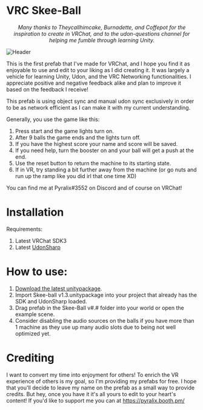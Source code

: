 # VRC Skee-Ball

<p align="center"><i>Many thanks to Theycallhimcake, Burnadette, and Coffepot for the inspiration to create in VRChat, and to the udon-questions channel for helping me fumble through learning Unity.</i></p>

![Header](https://raw.githubusercontent.com/pyralix/VRC-Skee-Ball/main/.github/images/skeeball.PNG)


This is the first prefab that I've made for VRChat, and I hope you find it as enjoyable to use and edit to your liking as I did creating it. It was largely a vehicle for learning Unity, Udon, and the VRC Networking functionalities. I appreciate positive and negative feedback alike and plan to improve it based on the feedback I receive!

This prefab is using object sync and manual udon sync exclusively in order to be as network efficient as I can make it with my current understanding. 

Generally, you use the game like this:
1. Press start and the game lights turn on.
2. After 9 balls the game ends and the lights turn off.
3. If you have the highest score your name and score will be saved.
4. If you need help, turn the booster on and your ball will get a push at the end.
5. Use the reset button to return the machine to its starting state.
6. If in VR, try standing a bit further away from the machine (or go nuts and run up the ramp like you did irl that one time XD)

You can find me at Pyralix#3552 on Discord and of course on VRChat!

# Installation

Requirements:

1. Latest VRChat SDK3
2. Latest [UdonSharp](https://github.com/MerlinVR/UdonSharp)

# How to use:

1. [Download the latest unitypackage](https://github.com/pyralix/VRC-Skee-Ball/releases/download/v1.3/Skee-ball.v1.3.unitypackage).
2. Import Skee-ball v1.3.unitypackage into your project that already has the SDK and UdonSharp loaded.
3. Drag prefab in the Skee-Ball v#.# folder into your world or open the example scene.
4. Consider disabling the audio sources on the balls if you have more than 1 machine as they use up many audio slots due to being not well optimized yet.

# Crediting

I want to convert my time into enjoyment for others! To enrich the VR experience of others is my goal, so I'm providing my prefabs for free. I hope that you'll decide to leave my name on the prefab as a small way to provide credits. But hey, once you have it it's all yours to edit to your heart's content! If you'd like to support me you can at https://pyralix.booth.pm/
